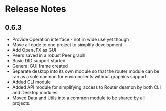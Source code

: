 # Release Notes

## 0.6.3
+ Provide Operation interface - not in wide use yet though
+ Move all code to one project to simplify development
+ Add OpenJFX as GUI
+ Peers saved in a robust Peer graph
+ Basic DID support started
+ General GUI frame created
+ Separate desktop into its own module so that the router module can be ran as a sole daemon for environments without graphics support
+ Added CLI module
+ Added API module for simplifying access to Router deamon by both CLI and Desktop modules
+ Moved Data and Utils into a common module to be shared by all projects.

